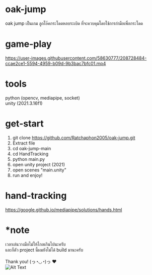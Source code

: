# oak-jump
oak jump เป็นเกม ลูกโอ๊คกระโดดหลบระเบิด ที่จะควบคุมโดยใช้การกำมือเพื่อกระโดด
# game-play
https://user-images.githubusercontent.com/58630777/208728484-ccae2ce1-5594-4959-b09d-9b3bac7bfc01.mp4
# tools
python (opencv, mediapipe, socket)<br />
unity (2021.3.16f1)
# get-start
1. git clone https://github.com/Ratchaphon2005/oak-jump.git
2. Extract file
3. cd oak-jump-main
4. cd HandTracking
5. python main.py
6. open unity project (2021)
7. open scenes "main.unity"
8. run and enjoy!
# hand-tracking
https://google.github.io/mediapipe/solutions/hands.html
# *note
เวลาเล่นวางมือไม่ให้ไกลเกินไปนะครับ<br />
และก็ตัว project นี้ผมยังไม่ได้ buiํld มานะครับ <br /><br />
Thank you! (っ◔◡◔)っ ❤
<br />
![Alt Text](https://media.giphy.com/media/vFKqnCdLPNOKc/giphy.gif)
